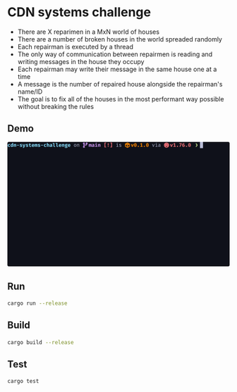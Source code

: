 # CDN systems challenge
- There are X reparimen in a MxN world of houses
- There are a number of broken houses in the world spreaded randomly
- Each repairman is executed by a thread
- The only way of communication between repairmen is reading and writing messages in the house they occupy
- Each repairman may write their message in the same house one at a time
- A message is the number of repaired house alongside the repairman's name/ID
- The goal is to fix all of the houses in the most performant way possible without breaking the rules

## Demo
![demo](demo.gif)

## Run
```sh
cargo run --release
```

## Build
```sh
cargo build --release
```

## Test
```sh
cargo test
```
